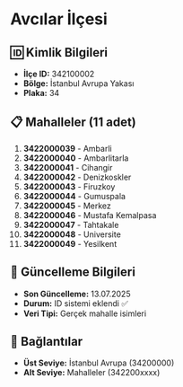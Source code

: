 # Avcılar İlçesi

## 🆔 Kimlik Bilgileri
- **İlçe ID:** 342100002
- **Bölge:** İstanbul Avrupa Yakası
- **Plaka:** 34

## 📋 Mahalleler (11 adet)

1. **3422000039** - Ambarli
2. **3422000040** - Ambarlitarla
3. **3422000041** - Cihangir
4. **3422000042** - Denizkoskler
5. **3422000043** - Firuzkoy
6. **3422000044** - Gumuspala
7. **3422000045** - Merkez
8. **3422000046** - Mustafa Kemalpasa
9. **3422000047** - Tahtakale
10. **3422000048** - Universite
11. **3422000049** - Yesilkent

## 📅 Güncelleme Bilgileri
- **Son Güncelleme:** 13.07.2025
- **Durum:** ID sistemi eklendi ✅
- **Veri Tipi:** Gerçek mahalle isimleri

## 🔗 Bağlantılar
- **Üst Seviye:** İstanbul Avrupa (34200000)
- **Alt Seviye:** Mahalleler (342200xxxx)
